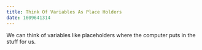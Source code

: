 ```yaml
---
title: Think Of Variables As Place Holders
date: 1609641314
---
```


We can think of variables like placeholders
where the computer puts in the stuff for us.






